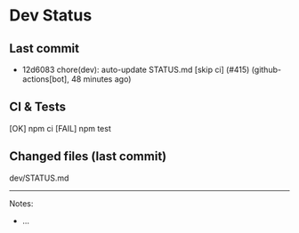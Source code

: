 # Dev Status

## Last commit
- 12d6083 chore(dev): auto-update STATUS.md [skip ci] (#415) (github-actions[bot], 48 minutes ago)
## CI & Tests
[OK] npm ci
[FAIL] npm test

## Changed files (last commit)
dev/STATUS.md

---
Notes:
- ...
